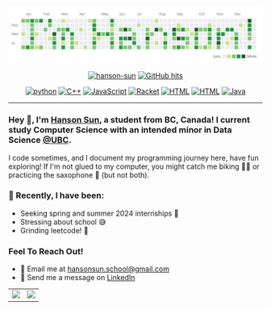 <picture>
 <img alt="YOUR-ALT-TEXT" src="assets/banner.jpg">
</picture>
<p align="center">
    <a href="https://github.com/hanson-sun" target="_blank"><img alt="hanson-sun" src="https://badges.pufler.dev/visits/hanson-sun/hanson-sun?logo=GitHub&label=visits&color=success&logoColor=white&style=flat-square"/></a>
    <a href="https://github.com/hanson-sun/hanson-sun" target="_blank"><img alt="GitHub hits" src="https://img.shields.io/github/last-commit/hanson-sun/hanson-sun?label=profile%20updated&style=flat-square"></a>
</p>
<p align="center">
    <a href="https://github.com/hanson-sun?tab=repositories&language=python" target="_blank"><img alt="python" src="https://img.shields.io/badge/-python-5391FE?style=flat-square&logo=Python&logoColor=white"></a>
    <a href="https://github.com/hanson-sun?tab=repositories&language=c%2B%2B" target="_blank"><img alt="C++" src="https://img.shields.io/badge/-C%2B%2B-5391FE?style=flat-square&logo=C%2B%2B&logoColor=white"></a>
    <a href="https://github.com/hanson-sun?tab=repositories&language=JavaScript" target="_blank"><img alt="JavaScript" src="https://img.shields.io/badge/-JavaScript-5391FE?style=flat-square&logo=JavaScript&logoColor=white"></a>
    <!--<a href="https://github.com/hanson-sun?tab=repositories&language=TeX" target="_blank"><img alt="LaTeX" src="https://img.shields.io/badge/-LaTeX-5391FE?style=flat-square&logo=LaTeX&logoColor=white"></a>-->
    <a href="https://github.com/hanson-sun?tab=repositories&language=Racket" target="_blank"><img alt="Racket" src="https://img.shields.io/badge/-Racket-5391FE?style=flat-square&logo=Racket&logoColor=white"></a>
    <a href="https://github.com/hanson-sun?tab=repositories&language=HTML" target="_blank"><img alt="HTML" src="https://img.shields.io/badge/-HTML-5391FE?style=flat-square&logo=html5&logoColor=white"></a>
    <a href="https://github.com/hanson-sun?tab=repositories&language=jupyter+notebook" target="_blank"><img alt="HTML" src="https://img.shields.io/badge/-Jupyter-5391FE?style=flat-square&logo=Jupyter&logoColor=white"></a>
    <a href="https://github.com/hanson-sun?tab=repositories&language=jupyter+notebook" target="_blank"><img alt="Java" src="https://img.shields.io/badge/-Java-5391FE?style=flat-square&logo=java&logoColor=white"></a>
</p>

---

### Hey 👋, I'm [Hanson Sun](https://hanson-sun.github.io/), a student from BC, Canada! I current study Computer Science with an intended minor in Data Science [@UBC](https://www.ubc.ca/). 

I code sometimes, and I document my programming journey here, have fun exploring! If I'm not glued to my computer, you might catch me biking :biking_man: or practicing the saxophone :saxophone: (but not both).

### :thinking: Recently, I have been:
- Seeking spring and summer 2024 internships :triumph: 
- Stressing about school :sweat_smile:
- Grinding leetcode! :slightly_smiling_face:

### Feel To Reach Out!
- :email: Email me at [hansonsun.school@gmail.com](hansonsun.school@gmail.com)
- 💬 Send me a message on [LinkedIn](https://www.linkedin.com/in/hanson-sun/) 

<table border="0">

 <tr>
    <td><img src = https://github-readme-stats.vercel.app/api?username=hanson-sun&show_icons=true&theme=tokyonight></td>
    <td><img src = https://github-readme-stats.vercel.app/api/top-langs/?username=hanson-sun&show_icons=true&theme=tokyonight&layout=compact></td>
 </tr>
</table>


<!--
**Hanson-Sun/Hanson-Sun** is a ✨ _special_ ✨ repository because its `README.md` (this file) appears on your GitHub profile.

Here are some ideas to get you started:

- 🔭 I’m currently working on ...
- 🌱 I’m currently learning ...
- 👯 I’m looking to collaborate on ...
- 🤔 I’m looking for help with ...
- 💬 Ask me about ...
- 📫 How to reach me: ...
- 😄 Pronouns: ...
- ⚡ Fun fact: ...
-->
